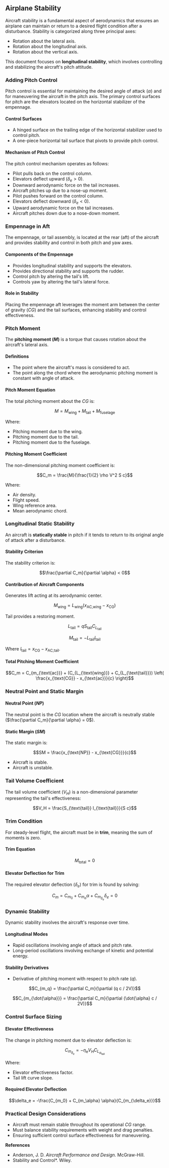 ## Airplane Stability

Aircraft stability is a fundamental aspect of aerodynamics that ensures an airplane can maintain or return to a desired flight condition after a disturbance. Stability is categorized along three principal axes:

- Rotation about the lateral axis.
- Rotation about the longitudinal axis.
- Rotation about the vertical axis.

This document focuses on **longitudinal stability**, which involves controlling and stabilizing the aircraft's pitch attitude.

### Adding Pitch Control

Pitch control is essential for maintaining the desired angle of attack ($\alpha$) and for maneuvering the aircraft in the pitch axis. The primary control surfaces for pitch are the elevators located on the horizontal stabilizer of the empennage.

#### Control Surfaces

- A hinged surface on the trailing edge of the horizontal stabilizer used to control pitch.
- A one-piece horizontal tail surface that pivots to provide pitch control.

#### Mechanism of Pitch Control

The pitch control mechanism operates as follows:

- Pilot pulls back on the control column.
- Elevators deflect upward ($\delta_e > 0$).
- Downward aerodynamic force on the tail increases.
- Aircraft pitches up due to a nose-up moment.
- Pilot pushes forward on the control column.
- Elevators deflect downward ($\delta_e < 0$).
- Upward aerodynamic force on the tail increases.
- Aircraft pitches down due to a nose-down moment.

### Empennage in Aft

The empennage, or tail assembly, is located at the rear (aft) of the aircraft and provides stability and control in both pitch and yaw axes.

#### Components of the Empennage

- Provides longitudinal stability and supports the elevators.
- Provides directional stability and supports the rudder.
- Control pitch by altering the tail's lift.
- Controls yaw by altering the tail's lateral force.

#### Role in Stability

Placing the empennage aft leverages the moment arm between the center of gravity ($CG$) and the tail surfaces, enhancing stability and control effectiveness.

### Pitch Moment

The **pitching moment ($M$)** is a torque that causes rotation about the aircraft's lateral axis.

#### Definitions

- The point where the aircraft's mass is considered to act.
- The point along the chord where the aerodynamic pitching moment is constant with angle of attack.

#### Pitch Moment Equation

The total pitching moment about the $CG$ is:

$$M = M_{\text{wing}} + M_{\text{tail}} + M_{\text{fuselage}}$$

Where:

- Pitching moment due to the wing.
- Pitching moment due to the tail.
- Pitching moment due to the fuselage.

#### Pitching Moment Coefficient

The non-dimensional pitching moment coefficient is:

$$C_m = \frac{M}{\frac{1}{2} \rho V^2 S c}$$

Where:

- Air density.
- Flight speed.
- Wing reference area.
- Mean aerodynamic chord.

### Longitudinal Static Stability

An aircraft is **statically stable** in pitch if it tends to return to its original angle of attack after a disturbance.

#### Stability Criterion

The stability criterion is:

$$\frac{\partial C_m}{\partial \alpha} < 0$$

#### Contribution of Aircraft Components

Generates lift acting at its aerodynamic center.

$$M_{\text{wing}} = L_{\text{wing}} (x_{\text{AC,wing}} - x_{\text{CG}})$$

Tail provides a restoring moment.

$$L_{\text{tail}} = q S_{\text{tail}} C_{L_{\text{tail}}}$$

$$M_{\text{tail}} = -L_{\text{tail}} l_{\text{tail}}$$

Where $l_{\text{tail}} = x_{\text{CG}} - x_{\text{AC,tail}}$.

#### Total Pitching Moment Coefficient

$$C_m = C_{m_{\text{ac}}} + (C_{L_{\text{wing}}} + C_{L_{\text{tail}}}) \left( \frac{x_{\text{CG}} - x_{\text{ac}}}{c} \right)$$

### Neutral Point and Static Margin

#### Neutral Point ($NP$)

The neutral point is the $CG$ location where the aircraft is neutrally stable ($\frac{\partial C_m}{\partial \alpha} = 0$).

#### Static Margin ($SM$)

The static margin is:

$$SM = \frac{x_{\text{NP}} - x_{\text{CG}}}{c}$$

- Aircraft is stable.
- Aircraft is unstable.

### Tail Volume Coefficient

The tail volume coefficient ($V_H$) is a non-dimensional parameter representing the tail's effectiveness:

$$V_H = \frac{S_{\text{tail}} l_{\text{tail}}}{S c}$$

### Trim Condition

For steady-level flight, the aircraft must be in **trim**, meaning the sum of moments is zero.

#### Trim Equation

$$M_{\text{total}} = 0$$

#### Elevator Deflection for Trim

The required elevator deflection ($\delta_e$) for trim is found by solving:

$$C_m = C_{m_0} + C_{m_\alpha} \alpha + C_{m_{\delta_e}} \delta_e = 0$$

### Dynamic Stability

Dynamic stability involves the aircraft's response over time.

#### Longitudinal Modes

- Rapid oscillations involving angle of attack and pitch rate.
- Long-period oscillations involving exchange of kinetic and potential energy.

#### Stability Derivatives

- Derivative of pitching moment with respect to pitch rate ($q$).

$$C_{m_q} = \frac{\partial C_m}{\partial (q c / 2V)}$$

$$C_{m_{\dot{\alpha}}} = \frac{\partial C_m}{\partial (\dot{\alpha} c / 2V)}$$

### Control Surface Sizing

#### Elevator Effectiveness

The change in pitching moment due to elevator deflection is:

$$C_{m_{\delta_e}} = -\eta_{\text{e}} V_H C_{L_{\alpha_{\text{tail}}}}$$

Where:

- Elevator effectiveness factor.
- Tail lift curve slope.

#### Required Elevator Deflection

$$\delta_e = -\frac{C_{m_0} + C_{m_\alpha} \alpha}{C_{m_{\delta_e}}}$$

### Practical Design Considerations

- Aircraft must remain stable throughout its operational $CG$ range.
- Must balance stability requirements with weight and drag penalties.
- Ensuring sufficient control surface effectiveness for maneuvering.

**References**

- Anderson, J. D. *Aircraft Performance and Design*. McGraw-Hill.
- Stability and Control*. Wiley.
